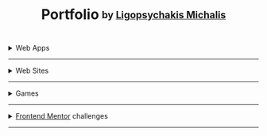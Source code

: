 <h1 align="center">Portfolio<sub> <sup>by <a href="https://www.linkedin.com/in/michalis-ligopsychakis-517621164/">Ligopsychakis Michalis</sup></sub></a></h1>
<br>
<details>
<summary>Web Apps</summary>
  
* [Calculator](https://ligopsychakis-michalis.github.io/JavaScript_1/HTML_Calculator/)
* [Pomodoro Clock](https://ligopsychakis-michalis.github.io/JavaScript_2/Week2/pomodoro-clock)
* [Weather App](https://ligopsychakis-michalis.github.io/JavaScript_3/Week2/weather-app)
* [Temperature Converter](https://ligopsychakis-michalis.github.io/JavaScript_1/Week2/temperature-converter/)
* [Weight Converter](https://ligopsychakis-michalis.github.io/JavaScript_1/Week2/weight-converter/)
* [Random Quote](https://ligopsychakis-michalis.github.io/JavaScript_2/Week1/random-quote)
* [Tip Calculator](https://ligopsychakis-michalis.github.io/JavaScript_2/Week3/tip-calculator)
* [Boolist App](https://ligopsychakis-michalis.github.io/JavaScript_2/Week3/booklist-app)
* [Issue Tracker](https://ligopsychakis-michalis.github.io/JavaScript_2/Week1/issue-tracker)
* [Meditation App](https://ligopsychakis-michalis.github.io/JavaScript_1/Week3/meditation-app/)
  
</details>

---

<details>
<summary>Web Sites</summary>

* [Render Github Repos2](https://ligopsychakis-michalis.github.io/JavaScript_3/Week2/hack-repo-2)  
* [Render Github Repos1](https://ligopsychakis-michalis.github.io/JavaScript_3/Week1/hack-repo-1)
* [Recreate a Site](https://ligopsychakis-michalis.github.io/html-css/WEEK_3/)
  
</details>

---

<details>
<summary>Games</summary>
  
* [Memory Game](https://ligopsychakis-michalis.github.io/myProjects/memory-game)
* [Rock Paper Scissors](https://ligopsychakis-michalis.github.io/JavaScript_2/Week2/paper-rock-game)
* [Kids Memo](https://ligopsychakis-michalis.github.io/myProjects/kids_memo)

</details>

---

<details>
<summary><a href="https://www.frontendmentor.io/challenges">Frontend Mentor</a> challenges</summary>
  
* [REST Countries API](https://ligopsychakis-michalis.github.io/myProjects/countries)
* [URL Shortening API](https://ligopsychakis-michalis.github.io/myProjects/short_url)
* [Easybank landing page](https://ligopsychakis-michalis.github.io/myProjects/easybank)
* [Huddle landing page](https://ligopsychakis-michalis.github.io/myProjects/huddle)
* [Clipboard landing page](https://ligopsychakis-michalis.github.io/myProjects/clipboard)


</details>

---
